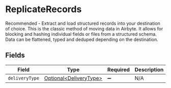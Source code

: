 # ReplicateRecords

Recommended - Extract and load structured records into your destination of choice. This is the classic method of moving data in Airbyte. It allows for blocking and hashing individual fields or files from a structured schema. Data can be flattened, typed and deduped depending on the destination.


## Fields

| Field                                                          | Type                                                           | Required                                                       | Description                                                    |
| -------------------------------------------------------------- | -------------------------------------------------------------- | -------------------------------------------------------------- | -------------------------------------------------------------- |
| `deliveryType`                                                 | [Optional\<DeliveryType>](../../models/shared/DeliveryType.md) | :heavy_minus_sign:                                             | N/A                                                            |
